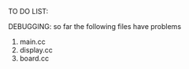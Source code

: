 TO DO LIST:

DEBUGGING:
so far the following files have problems
1. main.cc
2. display.cc
3. board.cc 

